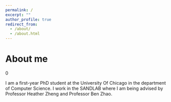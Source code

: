 ```yaml
---
permalink: /
excerpt: ""
author_profile: true
redirect_from: 
  - /about/
  - /about.html
---
```

<h1>About me</h1>0

I am a first-year PhD student at the University Of Chicago in the department of Computer Science. I work in the SANDLAB where I am being advised by Professor Heather Zheng and Professor Ben Zhao. 


